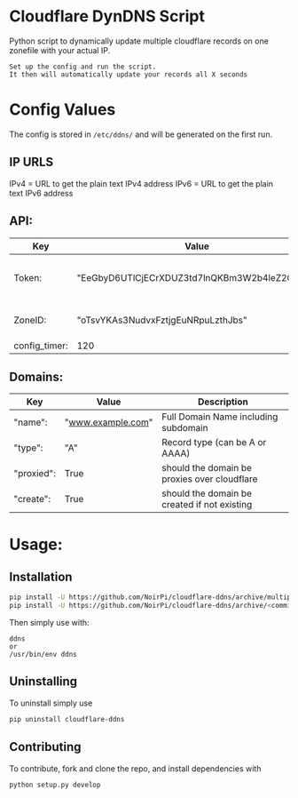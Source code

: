 # Cloudflare DynDNS Script
Python script to dynamically update multiple cloudflare records on one zonefile with your actual IP.

    Set up the config and run the script. 
    It then will automatically update your records all X seconds

# Config Values

The config is stored in `/etc/ddns/` and will be generated on the first run.

## IP URLS

IPv4 = URL to get the plain text IPv4 address
IPv6 = URL to get the plain text IPv6 address


## API:

Key | Value | Description
-------- | -------- | ---------
Token: | "EeGbyD6UTlCjECrXDUZ3td7lnQKBm3W2b4leZ2CyPW" | Cloudflare API Token for your Domain
ZoneID: | "oTsvYKAs3NudvxFztjgEuNRpuLzthJbs" | Zone ID for your Domain
config_timer: | 120 | Loop Timer
    
## Domains:

Key | Value | Description
-------- | -------- | ---------
"name": | "www.example.com" | Full Domain Name including subdomain
"type": | "A" | Record type (can be A or AAAA)
"proxied": | True | should the domain be proxies over cloudflare
"create": | True | should the domain be created if not existing
   
# Usage:

## Installation

```bash
pip install -U https://github.com/NoirPi/cloudflare-ddns/archive/multiple.zip # For latest version
pip install -U https://github.com/NoirPi/cloudflare-ddns/archive/<commithash>.zip # For a specific version
```

Then simply use with:

```
ddns
or 
/usr/bin/env ddns
```

## Uninstalling

To uninstall simply use

```bash
pip uninstall cloudflare-ddns
```

## Contributing

To contribute, fork and clone the repo, and install dependencies with 

```bash
python setup.py develop
```
